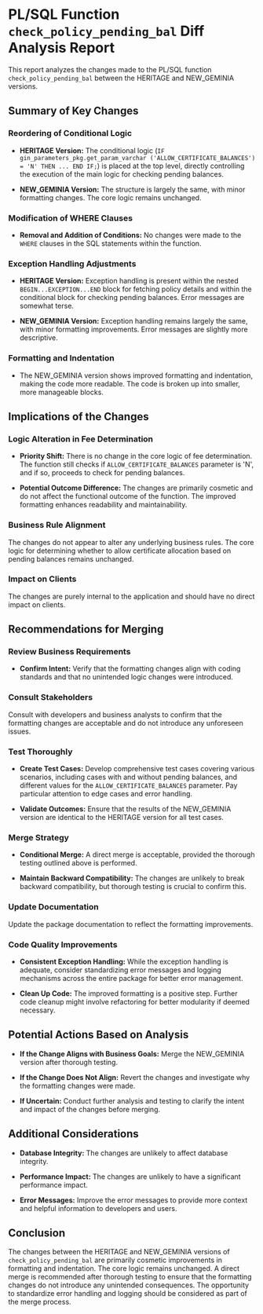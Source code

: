 # PL/SQL Function `check_policy_pending_bal` Diff Analysis Report

This report analyzes the changes made to the PL/SQL function `check_policy_pending_bal` between the HERITAGE and NEW_GEMINIA versions.

## Summary of Key Changes

### Reordering of Conditional Logic

- **HERITAGE Version:** The conditional logic (`IF gin_parameters_pkg.get_param_varchar ('ALLOW_CERTIFICATE_BALANCES') = 'N' THEN ... END IF;`) is placed at the top level, directly controlling the execution of the main logic for checking pending balances.

- **NEW_GEMINIA Version:** The structure is largely the same, with minor formatting changes.  The core logic remains unchanged.

### Modification of WHERE Clauses

- **Removal and Addition of Conditions:** No changes were made to the `WHERE` clauses in the SQL statements within the function.

### Exception Handling Adjustments

- **HERITAGE Version:** Exception handling is present within the nested `BEGIN...EXCEPTION...END` block for fetching policy details and within the conditional block for checking pending balances.  Error messages are somewhat terse.

- **NEW_GEMINIA Version:** Exception handling remains largely the same, with minor formatting improvements. Error messages are slightly more descriptive.


### Formatting and Indentation

- The NEW_GEMINIA version shows improved formatting and indentation, making the code more readable.  The code is broken up into smaller, more manageable blocks.


## Implications of the Changes

### Logic Alteration in Fee Determination

- **Priority Shift:** There is no change in the core logic of fee determination. The function still checks if `ALLOW_CERTIFICATE_BALANCES` parameter is 'N', and if so, proceeds to check for pending balances.

- **Potential Outcome Difference:**  The changes are primarily cosmetic and do not affect the functional outcome of the function.  The improved formatting enhances readability and maintainability.

### Business Rule Alignment

The changes do not appear to alter any underlying business rules.  The core logic for determining whether to allow certificate allocation based on pending balances remains unchanged.

### Impact on Clients

The changes are purely internal to the application and should have no direct impact on clients.

## Recommendations for Merging

### Review Business Requirements

- **Confirm Intent:** Verify that the formatting changes align with coding standards and that no unintended logic changes were introduced.

### Consult Stakeholders

Consult with developers and business analysts to confirm that the formatting changes are acceptable and do not introduce any unforeseen issues.

### Test Thoroughly

- **Create Test Cases:** Develop comprehensive test cases covering various scenarios, including cases with and without pending balances, and different values for the `ALLOW_CERTIFICATE_BALANCES` parameter.  Pay particular attention to edge cases and error handling.

- **Validate Outcomes:**  Ensure that the results of the NEW_GEMINIA version are identical to the HERITAGE version for all test cases.

### Merge Strategy

- **Conditional Merge:** A direct merge is acceptable, provided the thorough testing outlined above is performed.

- **Maintain Backward Compatibility:** The changes are unlikely to break backward compatibility, but thorough testing is crucial to confirm this.

### Update Documentation

Update the package documentation to reflect the formatting improvements.

### Code Quality Improvements

- **Consistent Exception Handling:** While the exception handling is adequate, consider standardizing error messages and logging mechanisms across the entire package for better error management.

- **Clean Up Code:** The improved formatting is a positive step.  Further code cleanup might involve refactoring for better modularity if deemed necessary.


## Potential Actions Based on Analysis

- **If the Change Aligns with Business Goals:** Merge the NEW_GEMINIA version after thorough testing.

- **If the Change Does Not Align:**  Revert the changes and investigate why the formatting changes were made.

- **If Uncertain:** Conduct further analysis and testing to clarify the intent and impact of the changes before merging.


## Additional Considerations

- **Database Integrity:** The changes are unlikely to affect database integrity.

- **Performance Impact:** The changes are unlikely to have a significant performance impact.

- **Error Messages:**  Improve the error messages to provide more context and helpful information to developers and users.


## Conclusion

The changes between the HERITAGE and NEW_GEMINIA versions of `check_policy_pending_bal` are primarily cosmetic improvements in formatting and indentation.  The core logic remains unchanged.  A direct merge is recommended after thorough testing to ensure that the formatting changes do not introduce any unintended consequences.  The opportunity to standardize error handling and logging should be considered as part of the merge process.
